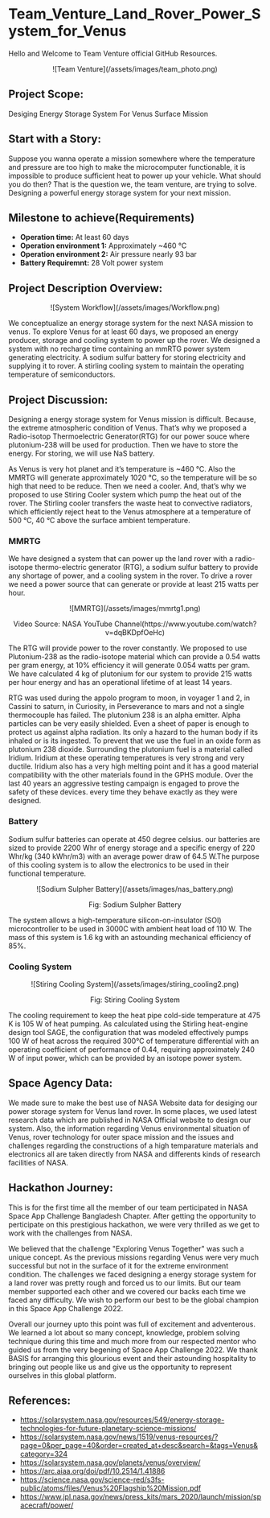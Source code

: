# Team_Venture_Land_Rover_Power_System_for_Venus

Hello and Welcome to Team Venture official GitHub Resources.

<p align="center">![Team Venture](/assets/images/team_photo.png)</p>

## Project Scope:

Desiging Energy Storage System For Venus Surface Mission

## Start with a Story:

Suppose you wanna operate a mission somewhere where the temperature and pressure are too high to make the microcomputer functionable, it is impossible to produce sufficient heat to power up your vehicle. What should you do then? That is the question we, the team venture, are trying to solve. Designing a powerful energy storage system for your next mission.

## Milestone to achieve(Requirements)

- <b>Operation time:</b> At least 60 days
- <b>Operation environment 1:</b> Approximately ~460 °C
- <b>Operation environment 2:</b> Air pressure nearly 93 bar
- <b>Battery Requiremnt:</b> 28 Volt power system

## Project Description Overview:

<center> ![System Workflow](/assets/images/Workflow.png) </center>

We conceptualize an energy storage system for the next NASA mission to venus. To explore Venus for at least 60 days, we proposed an energy producer, storage and cooling system to power up the rover. We designed a system with no recharge time containing an mmRTG power system generating electricity. A sodium sulfur battery for storing electricity and supplying it to rover. A stirling cooling system to maintain the operating temperature of semiconductors.

## Project Discussion:

Designing a energy storage system for Venus mission is difficult. Because, the extreme atmospheric condition of Venus. That’s why we proposed a Radio-isotop Thermoelectric Generator(RTG) for our power souce where plutonium-238 will be used for production. Then we have to store the energy. For storing, we will use NaS battery.

As Venus is very hot planet and it’s temperature is ~460 °C. Also the MMRTG will generate approximately 1020 °C, so the temperature will be so high that need to be reduce. Then we need a cooler. And, that’s why we proposed to use Stiring Cooler system which pump the heat out of the rover. The Stirling cooler transfers the waste heat to convective radiators, which efficiently reject heat to the Venus atmosphere at a temperature of 500 °C, 40 °C above the surface ambient temperature.

### MMRTG

We have designed a system that can power up the land rover with a radio-isotope thermo-electric generator (RTG), a sodium sulfur battery to provide any shortage of power, and a cooling system in the rover. To drive a rover we need a power source that can generate or provide at least 215 watts per hour.

<center>![MMRTG](/assets/images/mmrtg1.png)</center>

<p align="center">Video Source: NASA YouTube Channel(https://www.youtube.com/watch?v=dqBKDpfOeHc)</p>

The RTG will provide power to the rover constantly. We proposed to use Plutonium-238 as the radio-isotope material which can provide a 0.54 watts per gram energy, at 10% efficiency it will generate 0.054 watts per gram. We have calculated 4 kg of plutonium for our system to provide 215 watts per hour energy and has an operational lifetime of at least 14 years.

RTG was used during the appolo program to moon, in voyager 1 and 2, in Cassini to saturn, in Curiosity, in Perseverance to mars and not a single thermocouple has failed. The plutonium 238 is an alpha emitter. Alpha particles can be very easily shielded. Even a sheet of paper is enough to protect us against alpha radiation. Its only a hazard to the human body if its inhaled or is its ingested. To prevent that we use the fuel in an oxide form as plutonium 238 dioxide. Surrounding the plutonium fuel is a material called Iridium. Iridium at these operating temperatures is very strong and very ductile. Iridium also has a very high melting point and it has a good material compatibility with the other materials found in the GPHS module. Over the last 40 years an aggressive testing campaign is engaged to prove the safety of these devices. every time they behave exactly as they were designed.

### Battery

Sodium sulfur batteries can operate at 450 degree celsius. our batteries are sized to provide 2200 Whr of energy storage and a specific energy of 220 Whr/kg (340 kWhr/m3) with an average power draw of 64.5 W.The purpose of this cooling system is to allow the electronics to be used in their functional temperature.

<center>![Sodium Sulpher Battery](/assets/images/nas_battery.png)</center>

<p align="center">Fig: Sodium Sulpher Battery</p>

The system allows a high-temperature silicon-on-insulator (SOI) microcontroller to be used in 3000C with ambient heat load of 110 W. The mass of this system is 1.6 kg with an astounding mechanical efficiency of 85%.

### Cooling System

<center>![Stiring Cooling System](/assets/images/stiring_cooling2.png)</center>

<p align="center">Fig: Stiring Cooling System</p>

The cooling requirement to keep the heat pipe cold-side temperature at 475 K is 105 W of heat pumping. As calculated using the Stirling heat-engine design tool SAGE, the configuration that was modeled effectively pumps 100 W of heat across the required 300°C of temperature differential with an operating coefficient of performance of 0.44, requiring approximately 240 W of input power, which can be provided by an isotope power system.

## Space Agency Data:

We made sure to make the best use of NASA Website data for desiging our power storage system for Venus land rover. In some places, we used latest research data which are published in NASA Official website to design our system. Also, the information regarding Venus environmental situation of Venus, rover technology for outer space mission and the issues and challenges regarding the constructions of a high temparature materials and electronics all are taken directly from NASA and differents kinds of research facilities of NASA.

## Hackathon Journey:

This is for the first time all the member of our team perticipated in NASA Space App Challenge Bangladesh Chapter. After getting the opportunity to perticipate on this prestigious hackathon, we were very thrilled as we get to work with the challenges from NASA.

We believed that the challenge "Exploring Venus Together" was such a unique concept. As the previous missions regarding Venus were very much successful but not in the surface of it for the extreme environment condition. The challenges we faced designing a energy storage system for a land rover was pretty rough and forced us to our limits. But our team member supported each other and we covered our backs each time we faced any difficulty. We wish to perform our best to be the global champion in this Space App Challenge 2022.

Overall our journey upto this point was full of excitement and adventerous. We learned a lot about so many concept, knowledge, problem solving technique during this time and much more from our respected mentor who guided us from the very begening of Space App Challenge 2022. We thank BASIS for arranging this glourious event and their astounding hospitality to bringing out people like us and give us the opportunity to represent ourselves in this global platform.

## References:

- https://solarsystem.nasa.gov/resources/549/energy-storage-technologies-for-future-planetary-science-missions/
- https://solarsystem.nasa.gov/news/1519/venus-resources/?page=0&per_page=40&order=created_at+desc&search=&tags=Venus&category=324
- https://solarsystem.nasa.gov/planets/venus/overview/
- https://arc.aiaa.org/doi/pdf/10.2514/1.41886
- https://science.nasa.gov/science-red/s3fs-public/atoms/files/Venus%20Flagship%20Mission.pdf
- https://www.jpl.nasa.gov/news/press_kits/mars_2020/launch/mission/spacecraft/power/
